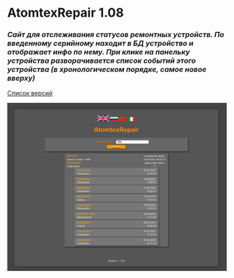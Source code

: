# AtomtexRepair 1.08    
### <i>Сайт для отслеживания статусов ремонтных устройств. По введенному серийному находит в БД устройство и отображает инфо по нему. При клике на панельку устройства разворачивается список событий этого устройства (в хронологическом порядке, самое новое вверху)</i> 

[Список версий](./VERSION.md)

![alt tag](rep_fon.png)

[comment]: <> (![alt tag]&#40;fon.png&#41;)
